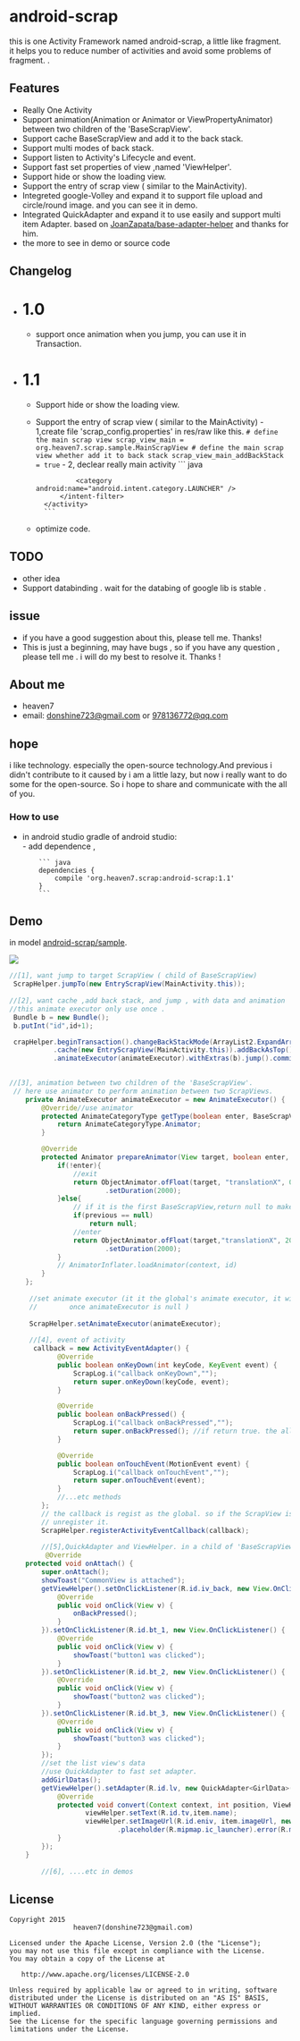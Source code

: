 # android-scrap
this is one Activity Framework named android-scrap, a little like fragment.  
it helps you to reduce number of activities  and avoid some problems of fragment.
.


## Features
- Really One Activity
- Support animation(Animation or Animator or ViewPropertyAnimator) between two children of the 'BaseScrapView'.
- Support cache BaseScrapView and add it to the back stack.
- Support multi modes of back stack.
- Support listen to Activity's Lifecycle and event.
- Support fast set properties of view ,named 'ViewHelper'.
- Support hide or show the loading view.
- Support the entry of scrap view ( similar to the MainActivity).
- Integreted google-Volley and expand it to support  file upload and circle/round image. and you can see it in demo.
- Integrated QuickAdapter and expand it to use easily and support multi item Adapter. based on [JoanZapata/base-adapter-helper](https://github.com/JoanZapata/base-adapter-helper) and thanks for him.
- the more to see in demo or source code


## Changelog
-  # 1.0
     - support once animation when you jump, you can use it in Transaction.
-  # 1.1 
     - Support hide or show the loading view.
     - Support the entry of scrap view ( similar to the MainActivity) 
           - 1,create file 'scrap_config.properties' in res/raw like this.
            ```
               # define the main scrap view
               scrap_view_main = org.heaven7.scrap.sample.MainScrapView
               # define the main scrap view whether add it to back stack
               scrap_view_main_addBackStack = true
            ```
           - 2, declear really main activity
            ``` java
             <activity android:name="org.heaven7.scrap.core.ContainerActivity"
              >
                  <intent-filter>
                     <action android:name="android.intent.action.MAIN" />
     
                     <category android:name="android.intent.category.LAUNCHER" />
                 </intent-filter>
             </activity>
             ```
     - optimize code.
  
## TODO
   * other idea
   * Support databinding . wait for the databing of google lib is stable .
   
## issue
   * if you have a good suggestion  about this, please tell me. Thanks! 
   * This is just a beginning, may have bugs ,  so if you have any question , please tell me . i will do my best to resolve it. Thanks !
   
## About me
   * heaven7 
   * email: donshine723@gmail.com or 978136772@qq.com   
   
## hope
i like technology. especially the open-source technology.And previous i didn't contribute to it caused by i am a little lazy, but now i really want to do some for the open-source. So i hope to share and communicate with the all of you.

### How to use 
- in android studio gradle of android studio:       
      - add dependence ,
 
          ``` java
          dependencies {
              compile 'org.heaven7.scrap:android-scrap:1.1'
          }
          ```
   
## Demo
in model [android-scrap/sample](https://github.com/LightSun/android-scrap/tree/master/Android-Scrap/samples).

<img src="1.png"/>

``` java
//[1], want jump to target ScrapView ( child of BaseScrapView)
 ScrapHelper.jumpTo(new EntryScrapView(MainActivity.this));
 
//[2], want cache ,add back stack, and jump , with data and animation 
//this animate executor only use once . 
 Bundle b = new Bundle();
 b.putInt("id",id+1);

 crapHelper.beginTransaction().changeBackStackMode(ArrayList2.ExpandArrayList2.Mode.Normal)
           .cache(new EntryScrapView(MainActivity.this)).addBackAsTop())
           .animateExecutor(animateExecutor).withExtras(b).jump().commit();

                        
//[3], animation between two children of the 'BaseScrapView'. 
 // here use animator to perform animation between two ScrapViews.
    private AnimateExecutor animateExecutor = new AnimateExecutor() {
        @Override//use animator
        protected AnimateCategoryType getType(boolean enter, BaseScrapView previous, BaseScrapView current) {
            return AnimateCategoryType.Animator;
        }

        @Override
        protected Animator prepareAnimator(View target, boolean enter, BaseScrapView previous, BaseScrapView current) {
            if(!enter){
                //exit
                return ObjectAnimator.ofFloat(target, "translationX", 0, 200)
                        .setDuration(2000);
            }else{
                // if it is the first BaseScrapView,return null to make it not to animate.
                if(previous == null)
                    return null;
                //enter
                return ObjectAnimator.ofFloat(target,"translationX", 200, 0)
                        .setDuration(2000);
            }
            // AnimatorInflater.loadAnimator(context, id)
        }
    };
    
     //set animate executor (it it the global's animate executor, it will be only used if 
     //        once animateExecutor is null )
     
     ScrapHelper.setAnimateExecutor(animateExecutor);
     
     //[4], event of activity 
      callback = new ActivityEventAdapter() {
            @Override
            public boolean onKeyDown(int keyCode, KeyEvent event) {
                ScrapLog.i("callback onKeyDown","");
                return super.onKeyDown(keyCode, event);
            }

            @Override
            public boolean onBackPressed() {
                ScrapLog.i("callback onBackPressed","");
                return super.onBackPressed(); //if return true. the all BaseScrapView can't receive back event.
            }

            @Override
            public boolean onTouchEvent(MotionEvent event) {
                ScrapLog.i("callback onTouchEvent","");
                return super.onTouchEvent(event);
            }
            //...etc methods
        };
        // the callback is regist as the global. so if the ScrapView is detached and you don't need, don't forget to 
        // unregister it.
        ScrapHelper.registerActivityEventCallback(callback);
        
        //[5],QuickAdapter and ViewHelper. in a child of 'BaseScrapView'
         @Override
    protected void onAttach() {
        super.onAttach();
        showToast("CommonView is attached");
        getViewHelper().setOnClickListener(R.id.iv_back, new View.OnClickListener() {
            @Override
            public void onClick(View v) {
                onBackPressed();
            }
        }).setOnClickListener(R.id.bt_1, new View.OnClickListener() {
            @Override
            public void onClick(View v) {
                showToast("button1 was clicked");
            }
        }).setOnClickListener(R.id.bt_2, new View.OnClickListener() {
            @Override
            public void onClick(View v) {
                showToast("button2 was clicked");
            }
        }).setOnClickListener(R.id.bt_3, new View.OnClickListener() {
            @Override
            public void onClick(View v) {
                showToast("button3 was clicked");
            }
        });
        //set the list view's data
        //use QuickAdapter to fast set adapter.
        addGirlDatas();
        getViewHelper().setAdapter(R.id.lv, new QuickAdapter<GirlData>(R.layout.item_girl,mGirlData) {
            @Override
            protected void convert(Context context, int position, ViewHelper viewHelper, GirlData item) {
                   viewHelper.setText(R.id.tv,item.name);
                   viewHelper.setImageUrl(R.id.eniv, item.imageUrl, new ImageParam.Builder()
                           .placeholder(R.mipmap.ic_launcher).error(R.mipmap.ic_launcher).circle().create());
            }
        });
    }
        
        //[6], ....etc in demos

```

## License

    Copyright 2015   
                    heaven7(donshine723@gmail.com)

    Licensed under the Apache License, Version 2.0 (the "License");
    you may not use this file except in compliance with the License.
    You may obtain a copy of the License at

       http://www.apache.org/licenses/LICENSE-2.0

    Unless required by applicable law or agreed to in writing, software
    distributed under the License is distributed on an "AS IS" BASIS,
    WITHOUT WARRANTIES OR CONDITIONS OF ANY KIND, either express or implied.
    See the License for the specific language governing permissions and
    limitations under the License.
